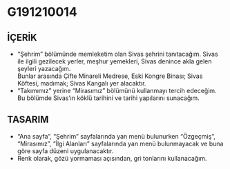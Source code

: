 # G191210014
 İÇERİK
-
- “Şehrim” bölümünde memleketim olan Sivas şehrini tanıtacağım.
Sivas ile ilgili gezilecek yerler, meşhur yemekleri, Sivas denince akla gelen şeyleri yazacağım.  
Bunlar arasında Çifte Minareli Medrese, Eski Kongre Binası; Sivas Köftesi, madımak; Sivas Kangalı yer alacaktır.  
- “Takımımız” yerine “Mirasımız” bölümünü kullanmayı tercih edeceğim.
Bu bölümde Sivas’ın köklü tarihini ve tarihi yapılarını sunacağım.  

 TASARIM
-
- “Ana sayfa”, “Şehrim” sayfalarında yan menü bulunurken “Özgeçmiş”, “Mirasımız”, “İlgi Alanları” sayfalarında yan menü bulunmayacak ve buna göre sayfa düzeni uygulanacaktır.
- Renk olarak, gözü yormaması açısından, gri tonlarını kullanacağım.
